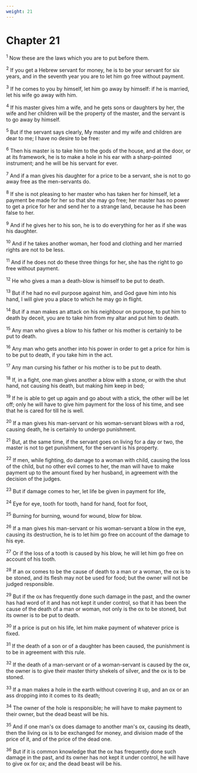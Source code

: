 ```yaml
---
weight: 21
---
```


# Chapter 21

<sup>1</sup> Now these are the laws which you are to put before them. 

<sup>2</sup> If you get a Hebrew servant for money, he is to be your servant for six years, and in the seventh year you are to let him go free without payment. 

<sup>3</sup> If he comes to you by himself, let him go away by himself: if he is married, let his wife go away with him. 

<sup>4</sup> If his master gives him a wife, and he gets sons or daughters by her, the wife and her children will be the property of the master, and the servant is to go away by himself. 

<sup>5</sup> But if the servant says clearly, My master and my wife and children are dear to me; I have no desire to be free: 

<sup>6</sup> Then his master is to take him to the gods of the house, and at the door, or at its framework, he is to make a hole in his ear with a sharp-pointed instrument; and he will be his servant for ever. 

<sup>7</sup> And if a man gives his daughter for a price to be a servant, she is not to go away free as the men-servants do. 

<sup>8</sup> If she is not pleasing to her master who has taken her for himself, let a payment be made for her so that she may go free; her master has no power to get a price for her and send her to a strange land, because he has been false to her. 

<sup>9</sup> And if he gives her to his son, he is to do everything for her as if she was his daughter. 

<sup>10</sup> And if he takes another woman, her food and clothing and her married rights are not to be less. 

<sup>11</sup> And if he does not do these three things for her, she has the right to go free without payment. 

<sup>12</sup> He who gives a man a death-blow is himself to be put to death. 

<sup>13</sup> But if he had no evil purpose against him, and God gave him into his hand, I will give you a place to which he may go in flight. 

<sup>14</sup> But if a man makes an attack on his neighbour on purpose, to put him to death by deceit, you are to take him from my altar and put him to death. 

<sup>15</sup> Any man who gives a blow to his father or his mother is certainly to be put to death. 

<sup>16</sup> Any man who gets another into his power in order to get a price for him is to be put to death, if you take him in the act. 

<sup>17</sup> Any man cursing his father or his mother is to be put to death. 

<sup>18</sup> If, in a fight, one man gives another a blow with a stone, or with the shut hand, not causing his death, but making him keep in bed; 

<sup>19</sup> If he is able to get up again and go about with a stick, the other will be let off; only he will have to give him payment for the loss of his time, and see that he is cared for till he is well. 

<sup>20</sup> If a man gives his man-servant or his woman-servant blows with a rod, causing death, he is certainly to undergo punishment. 

<sup>21</sup> But, at the same time, if the servant goes on living for a day or two, the master is not to get punishment, for the servant is his property. 

<sup>22</sup> If men, while fighting, do damage to a woman with child, causing the loss of the child, but no other evil comes to her, the man will have to make payment up to the amount fixed by her husband, in agreement with the decision of the judges. 

<sup>23</sup> But if damage comes to her, let life be given in payment for life, 

<sup>24</sup> Eye for eye, tooth for tooth, hand for hand, foot for foot, 

<sup>25</sup> Burning for burning, wound for wound, blow for blow. 

<sup>26</sup> If a man gives his man-servant or his woman-servant a blow in the eye, causing its destruction, he is to let him go free on account of the damage to his eye. 

<sup>27</sup> Or if the loss of a tooth is caused by his blow, he will let him go free on account of his tooth. 

<sup>28</sup> If an ox comes to be the cause of death to a man or a woman, the ox is to be stoned, and its flesh may not be used for food; but the owner will not be judged responsible. 

<sup>29</sup> But if the ox has frequently done such damage in the past, and the owner has had word of it and has not kept it under control, so that it has been the cause of the death of a man or woman, not only is the ox to be stoned, but its owner is to be put to death. 

<sup>30</sup> If a price is put on his life, let him make payment of whatever price is fixed. 

<sup>31</sup> If the death of a son or of a daughter has been caused, the punishment is to be in agreement with this rule. 

<sup>32</sup> If the death of a man-servant or of a woman-servant is caused by the ox, the owner is to give their master thirty shekels of silver, and the ox is to be stoned. 

<sup>33</sup> If a man makes a hole in the earth without covering it up, and an ox or an ass dropping into it comes to its death; 

<sup>34</sup> The owner of the hole is responsible; he will have to make payment to their owner, but the dead beast will be his. 

<sup>35</sup> And if one man's ox does damage to another man's ox, causing its death, then the living ox is to be exchanged for money, and division made of the price of it, and of the price of the dead one. 

<sup>36</sup> But if it is common knowledge that the ox has frequently done such damage in the past, and its owner has not kept it under control, he will have to give ox for ox; and the dead beast will be his. 


